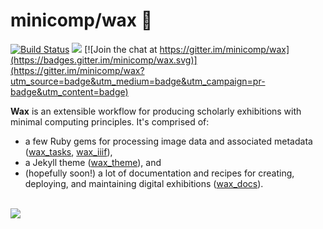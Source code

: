 # minicomp/wax 🐝

[![Build Status](https://travis-ci.org/mnyrop/wax.svg?branch=master)](https://travis-ci.org/mnyrop/wax) [![](https://img.shields.io/librariesio/github/mnyrop/wax.svg)](https://libraries.io/github/mnyrop/wax) [![Join the chat at https://gitter.im/minicomp/wax](https://badges.gitter.im/minicomp/wax.svg)](https://gitter.im/minicomp/wax?utm_source=badge&utm_medium=badge&utm_campaign=pr-badge&utm_content=badge) 


__Wax__ is an extensible workflow for producing scholarly exhibitions with minimal computing principles. It's comprised of:

- a few Ruby gems for processing image data and associated metadata ([wax_tasks](https://github.com/minicomp/wax_tasks/), [wax_iiif](https://github.com/minicomp/wax_iiif/)),
- a Jekyll theme ([wax_theme](https://github.com/minicomp/wax_theme/)), and 
- (hopefully soon!) a lot of documentation and recipes for creating, deploying, and maintaining digital exhibitions ([wax_docs](https://github.com/minicomp/wax_docs/)).

<br>

<a href="https://minicomp.github.io/wax/">
  <img src="https://raw.githubusercontent.com/minicomp/wiki/master/docs/assets/wax_screen.gif"/>
</a>

